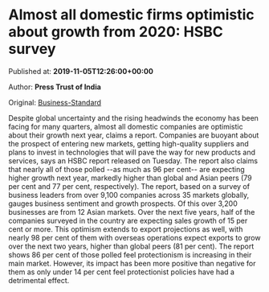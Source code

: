
# Almost all domestic firms optimistic about growth from 2020: HSBC survey

Published at: **2019-11-05T12:26:00+00:00**

Author: **Press Trust of India**

Original: [Business-Standard](https://www.business-standard.com/article/companies/almost-all-domestic-firms-optimistic-about-growth-from-2020-hsbc-survey-119110500985_1.html)

Despite global uncertainty and the rising headwinds the economy has been facing for many quarters, almost all domestic companies are optimistic about their growth next year, claims a report.
Companies are buoyant about the prospect of entering new markets, getting high-quality suppliers and plans to invest in technologies that will pave the way for new products and services, says an HSBC report released on Tuesday.
The report also claims that nearly all of those polled --as much as 96 per cent-- are expecting higher growth next year, markedly higher than global and Asian peers (79 per cent and 77 per cent, respectively).
The report, based on a survey of business leaders from over 9,100 companies across 35 markets globally, gauges business sentiment and growth prospects. Of this over 3,200 businesses are from 12 Asian markets.
Over the next five years, half of the companies surveyed in the country are expecting sales growth of 15 per cent or more. This optimism extends to export projections as well, with nearly 98 per cent of them with overseas operations expect exports to grow over the next two years, higher than global peers (81 per cent).
The report shows 86 per cent of those polled feel protectionism is increasing in their main market. However, its impact has been more positive than negative for them as only under 14 per cent feel protectionist policies have had a detrimental effect.
